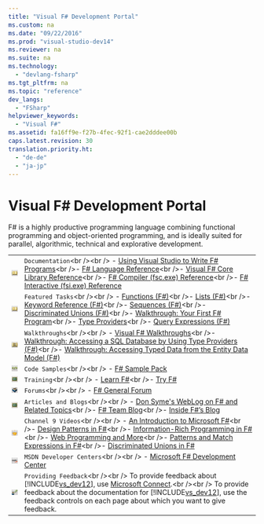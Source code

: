 ```yaml
---
title: "Visual F# Development Portal"
ms.custom: na
ms.date: "09/22/2016"
ms.prod: "visual-studio-dev14"
ms.reviewer: na
ms.suite: na
ms.technology: 
  - "devlang-fsharp"
ms.tgt_pltfrm: na
ms.topic: "reference"
dev_langs: 
  - "FSharp"
helpviewer_keywords: 
  - "Visual F#"
ms.assetid: fa16ff9e-f27b-4fec-92f1-cae2dddee00b
caps.latest.revision: 30
translation.priority.ht: 
  - "de-de"
  - "ja-jp"
---
```

# Visual F# Development Portal
F# is a highly productive programming language combining functional programming and object-oriented programming, and is ideally suited for parallel, algorithmic, technical and explorative development.  
  
|||  
|-|-|  
|![Documentation](../vs140/media/vs_icon_documentation.gif "VS_Icon_Documentation")|`Documentation`\<br />\<br /> -   [Using Visual Studio to Write F# Programs](../vs140/using-visual-studio-to-write-fsharp-programs.md)\<br />-   [F# Language Reference](../vs140/fsharp-language-reference.md)\<br />-   [Visual F# Core Library Reference](../vs140/fsharp-core-library-reference.md)\<br />-   [F# Compiler (fsc.exe) Reference](../vs140/fsharp-compiler--fsc.exe--reference.md)\<br />-   [F# Interactive (fsi.exe) Reference](../vs140/fsharp-interactive--fsi.exe--reference.md)|  
|![Documentation](../vs140/media/vs_icon_documentation.gif "VS_Icon_Documentation")|`Featured Tasks`\<br />\<br /> -   [Functions (F#)](../vs140/functions--fsharp-.md)\<br />-   [Lists (F#)](../vs140/lists--fsharp-.md)\<br />-   [Keyword Reference (F#)](../vs140/keyword-reference--fsharp-.md)\<br />-   [Sequences (F#)](../vs140/sequences--fsharp-.md)\<br />-   [Discriminated Unions (F#)](../vs140/discriminated-unions--fsharp-.md)\<br />-   [Walkthrough: Your First F# Program](../vs140/walkthrough--your-first-fsharp-program.md)\<br />-   [Type Providers](../vs140/type-providers.md)\<br />-   [Query Expressions (F#)](../vs140/query-expressions--fsharp-.md)|  
|![Walkthroughs](../vs140/media/vs_icon_walkthroughs.gif "VS_Icon_Walkthroughs")|`Walkthroughs`\<br />\<br /> -   [Visual F# Walkthroughs](../vs140/visual-fsharp-samples-and-walkthroughs.md)\<br />-   [Walkthrough: Accessing a SQL Database by Using Type Providers (F#)](../vs140/walkthrough--accessing-a-sql-database-by-using-type-providers--fsharp-.md)\<br />-   [Walkthrough: Accessing Typed Data from the Entity Data Model (F#)](../vs140/walkthrough--accessing-a-sql-database-by-using-type-providers-and-entities--fsharp-.md)|  
|![Code Samples](../vs140/media/vs_icon_codesamples.gif "VS_icon_CodeSamples")|`Code Samples`\<br />\<br /> -   [F# Sample Pack](http://go.microsoft.com/fwlink/?LinkId=254878)|  
|![Training](../vs140/media/vs_icon_training.gif "VS_Icon_Training")|`Training`\<br />\<br /> -   [Learn F#](http://go.microsoft.com/fwlink/?LinkId=254879)\<br />-   [Try F#](http://www.tryfsharp.org)|  
|![Forums](../vs140/media/vs_icon_forums.gif "VS_Icon_Forums")|`Forums`\<br />\<br /> -   [F# General Forum](http://go.microsoft.com/fwlink/?LinkId=248225)|  
|![Training](../vs140/media/vs_icon_training.gif "VS_Icon_Training")|`Articles and Blogs`\<br />\<br /> -   [Don Syme's WebLog on F# and Related Topics](http://go.microsoft.com/fwlink/?LinkId=254882)\<br />-   [F# Team Blog](http://go.microsoft.com/fwlink/?LinkId=254880)\<br />-   [Inside F#’s Blog](http://go.microsoft.com/fwlink/?LinkId=254883)|  
|![Channel 9 Videos](../vs140/media/vs_icon_channel9videos.gif "VS_icon_Channel9Videos")|`Channel 9 Videos`\<br />\<br /> -   [An Introduction to Microsoft F#](http://go.microsoft.com/fwlink/?LinkId=254884)\<br />-   [Design Patterns in F#](http://go.microsoft.com/fwlink/?LinkId=254885)\<br />-   [Information-Rich Programming in F#](http://go.microsoft.com/fwlink/?LinkId=254886)\<br />-   [Web Programming and More](http://go.microsoft.com/fwlink/?LinkId=254887)\<br />-   [Patterns and Match Expressions in F#](http://go.microsoft.com/fwlink/?LinkId=254889)\<br />-   [Discriminated Unions in F#](http://go.microsoft.com/fwlink/?LinkId=254890)|  
|![MSDN Developer Center](../vs140/media/vs_icon_msdndevcenter.gif "VS_Icon_MSDNDevCenter")|`MSDN Developer Centers`\<br />\<br /> -   [Microsoft F# Development Center](http://go.microsoft.com/fwlink/?LinkId=254891)|  
|![Providing Feedback](../vs140/media/vs_icon_feedback.gif "VS_Icon_Feedback")|`Providing Feedback`\<br />\<br /> To provide feedback about [!INCLUDE[vs_dev12](../vs140/includes/vs_dev12_md.md)], use [Microsoft Connect](http://go.microsoft.com/fwlink/?LinkID=150463).\<br />\<br /> To provide feedback about the documentation for [!INCLUDE[vs_dev12](../vs140/includes/vs_dev12_md.md)], use the feedback controls on each page about which you want to give feedback.|